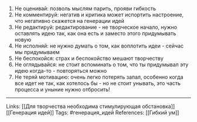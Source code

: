 1. Не оценивай: позволь мыслям парить, прояви гибкость
2. Не комментируй: негатив и критика может испортить настроение, что негативно скажется на генерации идей
3. Не редактируй: редактирование - не творческое начало, нужно оставлять идею так, как она есть и заместо этого придумывать новую
4. Не исполняй: не нужно думать о том, как воплотить идеи - сейчас мы придумываем
5. Не беспокойся: страх и беспокойство мешают творчеству
6. Не оглядывайся: не стоит вспоминать о том, что ты придумывал эту идею когда-то - повторяться можно
7. Не теряй мотивацию: очень легко потерять запал, особенно когда все идет не так, как хотелось бы - но не стоит унывать, это часть процесса и уныние нужно отбросить!
___
Links: [[Для творчества необходима стимулирующая обстановка]] [[Генерация идей]]
Tags: #генерация_идей 
References: [[Гибкий ум]]